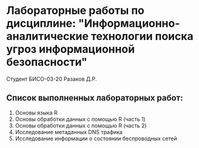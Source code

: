 # Лабораторные работы по дисциплине: "Информационно-аналитические технологии поиска угроз информационной безопасности"

Студент БИСО-03-20 Разаков Д.Р.

## Список выполненных лабораторных работ:
  1. Основы языка R
  2. Основы обработки данных с помощью R (часть 1)
  3. Основы обработки данных с помощью R (часть 2)
  4. Исследование метаданных DNS трафика
  5. Исследование информации о состоянии беспроводных сетей
